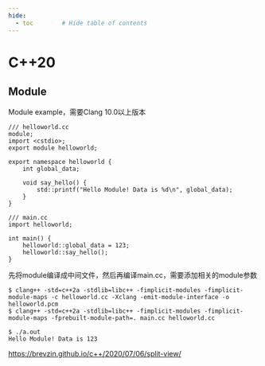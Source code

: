 ```yaml
---
hide:
  - toc        # Hide table of contents
---
```


# C++20


## Module

Module example，需要Clang 10.0以上版本

```
/// helloworld.cc
module;
import <cstdio>;
export module helloworld;

export namespace helloworld {
    int global_data;

    void say_hello() {
        std::printf("Hello Module! Data is %d\n", global_data);
    }
}

/// main.cc
import helloworld;

int main() {
    helloworld::global_data = 123;
    helloworld::say_hello();
}
```

先将module编译成中间文件，然后再编译main.cc，需要添加相关的module参数

```
$ clang++ -std=c++2a -stdlib=libc++ -fimplicit-modules -fimplicit-module-maps -c helloworld.cc -Xclang -emit-module-interface -o helloworld.pcm
$ clang++ -std=c++2a -stdlib=libc++ -fimplicit-modules -fimplicit-module-maps -fprebuilt-module-path=. main.cc helloworld.cc

$ ./a.out
Hello Module! Data is 123
```

https://brevzin.github.io/c++/2020/07/06/split-view/